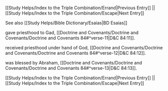 [[Study Helps/Index to the Triple Combination/Errand|Previous Entry]]  ||  [[Study Helps/Index to the Triple Combination/Escape|Next Entry]]

 See also [[Study Helps/Bible Dictionary/Esaias|BD Esaias]]

 gave priesthood to Gad, [[Doctrine and Covenants/Doctrine and Covenants/Doctrine and Covenants 84#^verse-11|D&C 84:11]].

 received priesthood under hand of God, [[Doctrine and Covenants/Doctrine and Covenants/Doctrine and Covenants 84#^verse-12|D&C 84:12]].

 was blessed by Abraham, [[Doctrine and Covenants/Doctrine and Covenants/Doctrine and Covenants 84#^verse-13|D&C 84:13]].

[[Study Helps/Index to the Triple Combination/Errand|Previous Entry]]  ||  [[Study Helps/Index to the Triple Combination/Escape|Next Entry]]